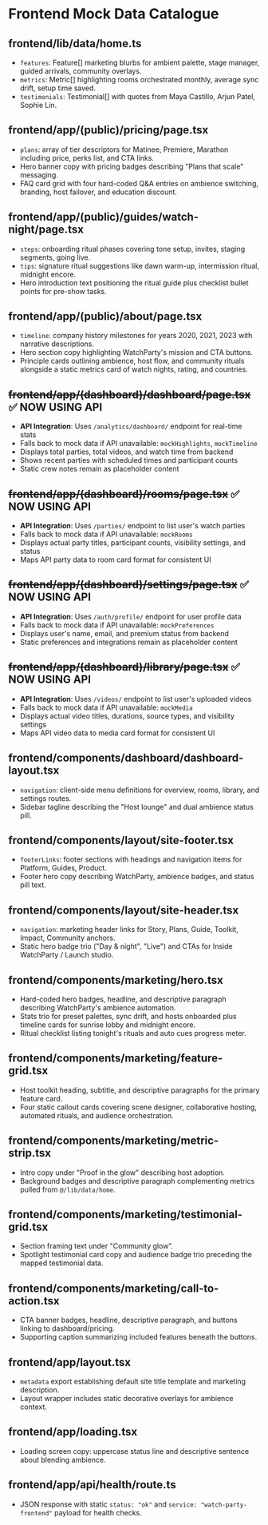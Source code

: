 # Frontend Mock Data Catalogue

## frontend/lib/data/home.ts
- `features`: Feature[] marketing blurbs for ambient palette, stage manager, guided arrivals, community overlays.
- `metrics`: Metric[] highlighting rooms orchestrated monthly, average sync drift, setup time saved.
- `testimonials`: Testimonial[] with quotes from Maya Castillo, Arjun Patel, Sophie Lin.

## frontend/app/(public)/pricing/page.tsx
- `plans`: array of tier descriptors for Matinee, Premiere, Marathon including price, perks list, and CTA links.
- Hero banner copy with pricing badges describing "Plans that scale" messaging.
- FAQ card grid with four hard-coded Q&A entries on ambience switching, branding, host failover, and education discount.

## frontend/app/(public)/guides/watch-night/page.tsx
- `steps`: onboarding ritual phases covering tone setup, invites, staging segments, going live.
- `tips`: signature ritual suggestions like dawn warm-up, intermission ritual, midnight encore.
- Hero introduction text positioning the ritual guide plus checklist bullet points for pre-show tasks.

## frontend/app/(public)/about/page.tsx
- `timeline`: company history milestones for years 2020, 2021, 2023 with narrative descriptions.
- Hero section copy highlighting WatchParty's mission and CTA buttons.
- Principle cards outlining ambience, host flow, and community rituals alongside a static metrics card of watch nights, rating, and countries.

## ~~frontend/app/(dashboard)/dashboard/page.tsx~~ ✅ NOW USING API
- **API Integration**: Uses `/analytics/dashboard/` endpoint for real-time stats
- Falls back to mock data if API unavailable: `mockHighlights`, `mockTimeline`
- Displays total parties, total videos, and watch time from backend
- Shows recent parties with scheduled times and participant counts
- Static crew notes remain as placeholder content

## ~~frontend/app/(dashboard)/rooms/page.tsx~~ ✅ NOW USING API
- **API Integration**: Uses `/parties/` endpoint to list user's watch parties
- Falls back to mock data if API unavailable: `mockRooms`
- Displays actual party titles, participant counts, visibility settings, and status
- Maps API party data to room card format for consistent UI

## ~~frontend/app/(dashboard)/settings/page.tsx~~ ✅ NOW USING API
- **API Integration**: Uses `/auth/profile/` endpoint for user profile data
- Falls back to mock data if API unavailable: `mockPreferences`
- Displays user's name, email, and premium status from backend
- Static preferences and integrations remain as placeholder content

## ~~frontend/app/(dashboard)/library/page.tsx~~ ✅ NOW USING API
- **API Integration**: Uses `/videos/` endpoint to list user's uploaded videos
- Falls back to mock data if API unavailable: `mockMedia`
- Displays actual video titles, durations, source types, and visibility settings
- Maps API video data to media card format for consistent UI

## frontend/components/dashboard/dashboard-layout.tsx
- `navigation`: client-side menu definitions for overview, rooms, library, and settings routes.
- Sidebar tagline describing the "Host lounge" and dual ambience status pill.

## frontend/components/layout/site-footer.tsx
- `footerLinks`: footer sections with headings and navigation items for Platform, Guides, Product.
- Footer hero copy describing WatchParty, ambience badges, and status pill text.

## frontend/components/layout/site-header.tsx
- `navigation`: marketing header links for Story, Plans, Guide, Toolkit, Impact, Community anchors.
- Static hero badge trio ("Day & night", "Live") and CTAs for Inside WatchParty / Launch studio.

## frontend/components/marketing/hero.tsx
- Hard-coded hero badges, headline, and descriptive paragraph describing WatchParty's ambience automation.
- Stats trio for preset palettes, sync drift, and hosts onboarded plus timeline cards for sunrise lobby and midnight encore.
- Ritual checklist listing tonight's rituals and auto cues progress meter.

## frontend/components/marketing/feature-grid.tsx
- Host toolkit heading, subtitle, and descriptive paragraphs for the primary feature card.
- Four static callout cards covering scene designer, collaborative hosting, automated rituals, and audience orchestration.

## frontend/components/marketing/metric-strip.tsx
- Intro copy under "Proof in the glow" describing host adoption.
- Background badges and descriptive paragraph complementing metrics pulled from `@/lib/data/home`.

## frontend/components/marketing/testimonial-grid.tsx
- Section framing text under "Community glow".
- Spotlight testimonial card copy and audience badge trio preceding the mapped testimonial data.

## frontend/components/marketing/call-to-action.tsx
- CTA banner badges, headline, descriptive paragraph, and buttons linking to dashboard/pricing.
- Supporting caption summarizing included features beneath the buttons.

## frontend/app/layout.tsx
- `metadata` export establishing default site title template and marketing description.
- Layout wrapper includes static decorative overlays for ambience context.

## frontend/app/loading.tsx
- Loading screen copy: uppercase status line and descriptive sentence about blending ambience.

## frontend/app/api/health/route.ts
- JSON response with static `status: "ok"` and `service: "watch-party-frontend"` payload for health checks.
